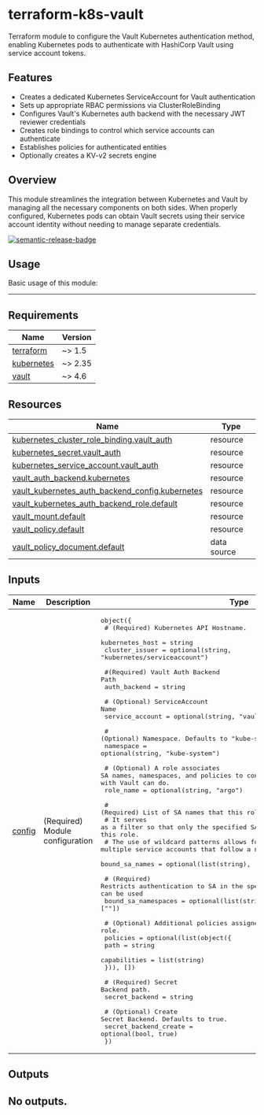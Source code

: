 # terraform-k8s-vault

Terraform module to configure the Vault Kubernetes authentication method, enabling Kubernetes pods to authenticate with HashiCorp Vault using service account tokens.

## Features

- Creates a dedicated Kubernetes ServiceAccount for Vault authentication
- Sets up appropriate RBAC permissions via ClusterRoleBinding
- Configures Vault's Kubernetes auth backend with the necessary JWT reviewer credentials
- Creates role bindings to control which service accounts can authenticate
- Establishes policies for authenticated entities
- Optionally creates a KV-v2 secrets engine

## Overview

This module streamlines the integration between Kubernetes and Vault by managing all the necessary components on both sides. When properly configured, Kubernetes pods can obtain Vault secrets using their service account identity without needing to manage separate credentials.

<!-- BEGIN_TF_DOCS -->
[![semantic-release-badge]][semantic-release]

## Usage

Basic usage of this module:

---
## Requirements

| Name | Version |
|------|---------|
| <a name="requirement_terraform"></a> [terraform](#requirement\_terraform) | ~> 1.5 |
| <a name="requirement_kubernetes"></a> [kubernetes](#requirement\_kubernetes) | ~> 2.35 |
| <a name="requirement_vault"></a> [vault](#requirement\_vault) | ~> 4.6 |
## Resources

| Name | Type |
|------|------|
| [kubernetes_cluster_role_binding.vault_auth](https://registry.terraform.io/providers/hashicorp/kubernetes/latest/docs/resources/cluster_role_binding) | resource |
| [kubernetes_secret.vault_auth](https://registry.terraform.io/providers/hashicorp/kubernetes/latest/docs/resources/secret) | resource |
| [kubernetes_service_account.vault_auth](https://registry.terraform.io/providers/hashicorp/kubernetes/latest/docs/resources/service_account) | resource |
| [vault_auth_backend.kubernetes](https://registry.terraform.io/providers/hashicorp/vault/latest/docs/resources/auth_backend) | resource |
| [vault_kubernetes_auth_backend_config.kubernetes](https://registry.terraform.io/providers/hashicorp/vault/latest/docs/resources/kubernetes_auth_backend_config) | resource |
| [vault_kubernetes_auth_backend_role.default](https://registry.terraform.io/providers/hashicorp/vault/latest/docs/resources/kubernetes_auth_backend_role) | resource |
| [vault_mount.default](https://registry.terraform.io/providers/hashicorp/vault/latest/docs/resources/mount) | resource |
| [vault_policy.default](https://registry.terraform.io/providers/hashicorp/vault/latest/docs/resources/policy) | resource |
| [vault_policy_document.default](https://registry.terraform.io/providers/hashicorp/vault/latest/docs/data-sources/policy_document) | data source |
## Inputs

| Name | Description | Type | Default | Required |
|------|-------------|------|---------|:--------:|
| <a name="input_config"></a> [config](#input\_config) | (Required) Module configuration | <pre>object({<br/>    # (Required) Kubernetes API Hostname.<br/>    kubernetes_host = string<br/>    cluster_issuer  = optional(string, "kubernetes/serviceaccount")<br/><br/>    #(Required) Vault Auth Backend Path<br/>    auth_backend = string<br/><br/>    # (Optional) ServiceAccount Name<br/>    service_account = optional(string, "vault-auth")<br/><br/>    # (Optional) Namespace. Defaults to "kube-system".<br/>    namespace = optional(string, "kube-system")<br/><br/>    # (Optional) A role associates SA names, namespaces, and policies to control what the SA authenticating with Vault can do.<br/>    role_name = optional(string, "argo")<br/><br/>    # (Required) List of SA names that this role is bound to.<br/>    # It serves as a filter so that only the specified SA are able to authenticate under this role.<br/>    # The use of wildcard patterns allows for matching multiple service accounts that follow a naming convention.<br/>    bound_sa_names = optional(list(string), ["*"])<br/><br/>    # (Required) Restricts authentication to SA in the specified namespaces. Wildcards can be used<br/>    bound_sa_namespaces = optional(list(string), [""])<br/><br/>    # (Optional) Additional policies assigned to this role.<br/>    policies = optional(list(object({<br/>      path         = string<br/>      capabilities = list(string)<br/>    })), [])<br/><br/>    # (Required) Secret Backend path.<br/>    secret_backend = string<br/><br/>    # (Optional) Create Secret Backend. Defaults to true.<br/>    secret_backend_create = optional(bool, true)<br/>  })</pre> | n/a | yes |
## Outputs

No outputs.
---
[semantic-release-badge]: https://img.shields.io/badge/%20%20%F0%9F%93%A6%F0%9F%9A%80-semantic--release-e10079.svg
[conventional-commits]: https://www.conventionalcommits.org/
[semantic-release]: https://semantic-release.gitbook.io
[semantic-release-badge]: https://img.shields.io/badge/%20%20%F0%9F%93%A6%F0%9F%9A%80-semantic--release-e10079.svg
[vscode-conventional-commits]: https://marketplace.visualstudio.com/items?itemName=vivaxy.vscode-conventional-commits
<!-- END_TF_DOCS -->
